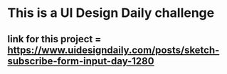 # This is a UI Design Daily challenge

## link for this project = https://www.uidesigndaily.com/posts/sketch-subscribe-form-input-day-1280

